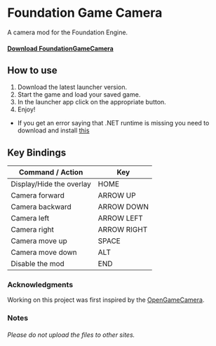 # Foundation Game Camera
A camera mod for the Foundation Engine.

#### [Download FoundationGameCamera](https://github.com/Nesae-avi/FoundationGameCamera/releases/latest)

## How to use

1. Download the latest launcher version.
2. Start the game and load your saved game.
3. In the launcher app click on the appropriate button.
4. Enjoy!

- If you get an error saying that .NET runtime is missing you need to download and install [this](https://dotnet.microsoft.com/en-us/download/dotnet/thank-you/runtime-desktop-6.0.8-windows-x64-installer)

## Key Bindings

| Command / Action | Key |
| --- | --- |
| Display/Hide the overlay | HOME |
| Camera forward | ARROW UP |
| Camera backward | ARROW DOWN |
| Camera left | ARROW LEFT |
| Camera right | ARROW RIGHT |
| Camera move up | SPACE |
| Camera move down | ALT |
| Disable the mod | END |

### Acknowledgments

Working on this project was first inspired by the [OpenGameCamera](https://github.com/coltonon/OpenGameCamera).

### Notes

###### Please do not upload the files to other sites. ######
